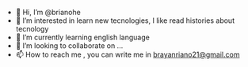 - 👋 Hi, I’m @brianohe
- 👀 I’m interested in learn new tecnologies, I like read histories about tecnology
- 🌱 I’m currently learning english language
- 💞️ I’m looking to collaborate on ...
- 📫 How to reach me , you can write me in brayanriano21@gmail.com

<!---
brianohe/brianohe is a ✨ special ✨ repository because its `README.md` (this file) appears on your GitHub profile.
You can click the Preview link to take a look at your changes.
--->
